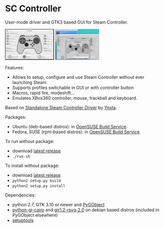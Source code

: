 SC Controller
=============

User-mode driver and GTK3 based GUI for Steam Controller.

[![screenshot1](docs/screenshot1-tn.png?raw=true)](docs/screenshot1.png?raw=true)
[![screenshot2](docs/screenshot2-tn.png?raw=true)](docs/screenshot2.png?raw=true)

Features:
- Allows to setup, configure and use Steam Controller without ever launching Steam
- Supports profiles switchable in GUI or with controller button
- Macros, rapid fire, modeshift...
- Emulates XBox360 controller, mouse, trackball and keyboard.

Based on [Standalone Steam Controller Driver](https://github.com/ynsta/steamcontroller) by [Ynsta](https://github.com/ynsta).

Packages:
- Ubuntu (deb-based distros): in [OpenSUSE Build Service](http://software.opensuse.org/download.html?project=home%3Akozec&package=sc-controller).
- Fedora, SUSE (rpm-based distros): in [OpenSUSE Build Service](http://software.opensuse.org/download.html?project=home%3Akozec&package=sc-controller).

To run without package:
- download [latest release](https://github.com/kozec/sc-controller/releases/latest)
- `./run.sh`

To install without package:
- download [latest release](https://github.com/kozec/sc-controller/releases/latest)
- `python2 setup.py build`
- `python2 setup.py install`


Dependencies:
- python 2.7, GTK 3.10 or newer and [PyGObject](https://live.gnome.org/PyGObject)
- [python-gi-cairo](https://packages.debian.org/sid/python-gi-cairo) and [gir1.2-rsvg-2.0](https://packages.debian.org/sid/gir1.2-rsvg-2.0) on debian based distros (included in PyGObject elsewhere)
- [setuptools](https://pypi.python.org/pypi/setuptools)
